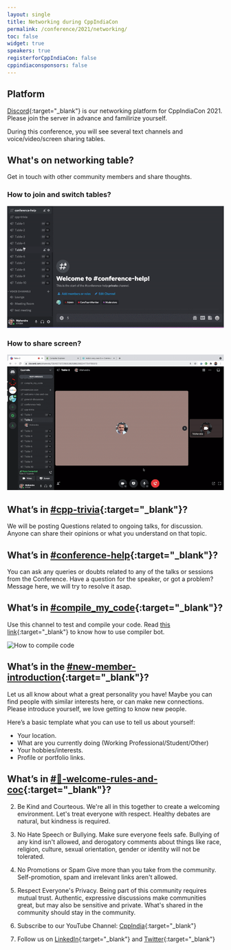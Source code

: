 ```yaml
---
layout: single
title: Networking during CppIndiaCon
permalink: /conference/2021/networking/
toc: false
widget: true
speakers: true
registerforCppIndiaCon: false
cppindiaconsponsors: false
---
```


## Platform

[Discord](https://discord.gg/Wz42tX5){:target="_blank"} is our networking platform for CppIndiaCon 2021. Please join the server in advance and familirize yourself.

During this conference, you will see several text channels and voice/video/screen sharing tables.

## What's on networking table?
Get in touch with other community members and share thoughts.

### How to join and switch tables?
![How to join table](graphics/1_discord_table.gif)

### How to share screen?
![How to share screen](graphics/2_discord_screen_sharing.gif)

## What’s in [#cpp-trivia](https://discord.gg/aY5yzzzBGx){:target="_blank"}?
We will be posting Questions related to ongoing talks, for discussion. Anyone can share their opinions or what you understand on that topic.

## What’s in [#conference-help](https://discord.gg/CsqxxsMetN){:target="_blank"}?
You can ask any queries or doubts related to any of the talks or sessions from the Conference.
Have a question for the speaker, or got a problem? Message here, we will try to resolve it asap.

## What’s in [#compile_my_code](https://discord.gg/uMerXfZhSP){:target="_blank"}?
Use this channel to test and compile your code.
Read [this link](https://headlinedev.xyz/discord-compiler/tutorial.html){:target="_blank"} to know how to use compiler bot.

![How to compile code](graphics/3_compile_code.gif)

## What’s in the [#new-member-introduction](https://discord.gg/tK2p9u8KFv){:target="_blank"}? 
Let us all know about what a great personality you have! Maybe you can find people with similar interests here, or can make new connections.
Please introduce yourself, we love getting to know new people. 

Here’s a basic template what you can use to tell us about yourself: 
-  Your location. 
-  What are you currently doing (Working Professional/Student/Other)
-  Your hobbies/interests.
-  Profile or portfolio links.

## What’s in [#🙏-welcome-rules-and-coc](https://discord.gg/HfTaeF2){:target="_blank"}?

2. Be Kind and Courteous. We're all in this together to create a welcoming environment. Let's treat everyone with respect. Healthy debates are natural, but kindness is required.

3. No Hate Speech or Bullying. Make sure everyone feels safe. Bullying of any kind isn't allowed, and derogatory comments about things like race, religion, culture, sexual orientation, gender or identity will not be tolerated.

4. No Promotions or Spam Give more than you take from the community. Self-promotion, spam and irrelevant links aren't allowed.

5. Respect Everyone's Privacy. Being part of this community requires mutual trust. Authentic, expressive discussions make communities great, but may also be sensitive and private. What's shared in the community should stay in the community.

6. Subscribe to our YouTube Channel: [CppIndia](https://www.youtube.com/channel/UCwB-WjSJI2D97YZcACFxJDw){:target="_blank"}

7. Follow us on [LinkedIn](https://www.linkedin.com/company/cppindia){:target="_blank"} and [Twitter](https://twitter.com/CppIndiaUG){:target="_blank"}

